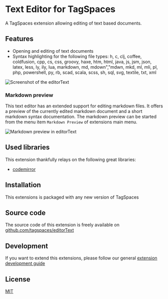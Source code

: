# Text Editor for TagSpaces

A TagSpaces extension allowing editing of text based documents.

## Features

* Opening and editing of text documents
* Syntax highlighting for the following file types: h, c, clj, coffee, coldfusion, cpp, cs, css, groovy, haxe, htm, html, java, js, jsm, json, latex, less, ly, ily, lua, markdown, md, mdown","mdwn, mkd, ml, mli, pl, php, powershell, py, rb, scad, scala, scss, sh, sql, svg, textile, txt, xml

![Screenshot of the editorText](https://github.com/tagspaces/documentation/raw/master/media/extensions/editor-text-lead.png)

### Markdown preview
This text editor has an extended support for editing markdown files. It offers a preview of the currently edited markdown document and a short markdown syntax documentation. The markdown preview can be started from the menu item `Markdown Preview` of extensions main menu.

![Markdown preview in editorText](https://github.com/tagspaces/documentation/raw/master/media/extensions/editor-text-md-preview.png)

## Used libraries
This extension thankfully relays on the following great libraries:

* [codemirror](http://codemirror.net/)

## Installation

This extensions is packaged with any new version of TagSpaces

## Source code

The source code of this extension is freely available on [github.com/tagspaces/editorText](https://github.com/tagspaces/editorText/)

## Development

If you want to extend this extensions, please follow our general [extension development guide](https://www.tagspaces.org/documentation/extension-development-guide)

## License

[MIT](https://github.com/tagspaces/editorText/blob/master/LICENSE.txt)

